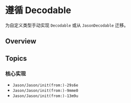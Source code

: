 # 遵循 Decodable

为自定义类型手动实现 `Decodable` 或从 `JasonDecodable` 迁移。

## Overview

<!-- TODO -->

## Topics

### 核心实现

- ``Jason/Jason/init(from:)-29s6e``
- ``Jason/Jason/init(from:)-9mme0``
- ``Jason/Jason/init(from:)-13m9u``

